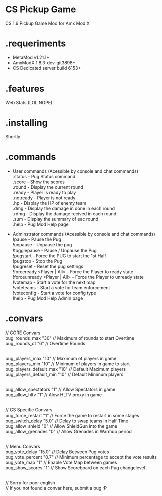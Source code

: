 ﻿CS Pickup Game
==============
CS 1.6 Pickup Game Mod for Amx Mod X

.requeriments
=============
- MetaMod v1.21.1+
- AmxModX 1.8.3-dev-git3898+
- CS Dedicated server build 6153+

.features
=========
Web Stats (LOL NOPE)

.installing
===========
Shortly

.commands
=========
- User commands (Acessible by console and chat commands)<br>
	.status		- Pug Status command<br>
	.score 		- Show the scores<br>
	.round 		- Display the current round<br>
	.ready 		- Player is ready to play<br>
	.notready 	- Player is not ready<br>
	.hp 		- Display the HP of enemy team<br>
	.dmg 		- Display the damage in done in each round<br>
	.rdmg 		- Display the damage recived in each round<br>
	.sum 		- Display the summary of eac round<br>
	.help 		- Pug Mod Help page<br>

- Adminstrator commands (Acessible by console and chat commands)
	!pause 				- Pause the Pug<br>
	!unpause 			- Unpause the pug<br>
	!togglepause 			- Pause / Unpause the Pug<br>
	!pugstart 			- Force the PUG to start the 1st Half<br>
	!pugstop 			- Stop the Pug<br>
	!pugreset 			- Reset the pug settings<br>
	!forceready <Player | All> 	- Force the Player to ready state<br>
	!forceunready <Player | All> 	- Force the Player to unready state<br>
	!votemap 			- Start a vote for the next map<br>
	!voteteams 			- Start a vote for team enforcement<br>
	!voteconfig 			- Start a vote for config type<br>
	!help 				- Pug Mod Help Admin page<br>

.convars
======
// CORE Convars<br>
pug_rounds_max 		"30" 	// Maximum of rounds to start Overtime<br>
pug_rounds_ot 		"6" 	// Overtime Rounds<br><br>

pug_players_max 	"10" 	// Maximum of players in game<br>
pug_players_min 	"10" 	// Minimum of players in game to start<br>
pug_players_default_max "10" 	// Default Maximum players<br>
pug_players_default_min "10" 	// Default Minimum players<br><br>

pug_allow_spectators 	"1" 	// Allow Spectators in game<br>
pug_allow_hltv 		"1" 	// Alow HLTV proxy in game<br><br>

// CS Specific Convars<br>
pug_force_restart 	"1" 	// Force the game to restart in some stages<br>
pug_switch_delay 	"5.0" 	// Delay to swap teams in Half Time<br>
pug_allow_shield 	"0" 	// Allow ShieldGun into the game<br>
pug_allow_grenades 	"0" 	// Allow Grenades in Warmup period<br><br>

// Menu Convars<br>
pug_vote_delay 		"15.0" 	// Delay Between Pug votes<br>
pug_vote_percent 	"0.7" 	// Minimum percentage to accept the vote results<br>
pug_vote_map 		"1" 	// Enable Vote Map between games<br>
pug_show_scores 	"1" 	// Show Scoreboard on each Pug changelevel<br><br>

// Sorry for poor english<br>
// If you not found a convar here, submit a bug :P